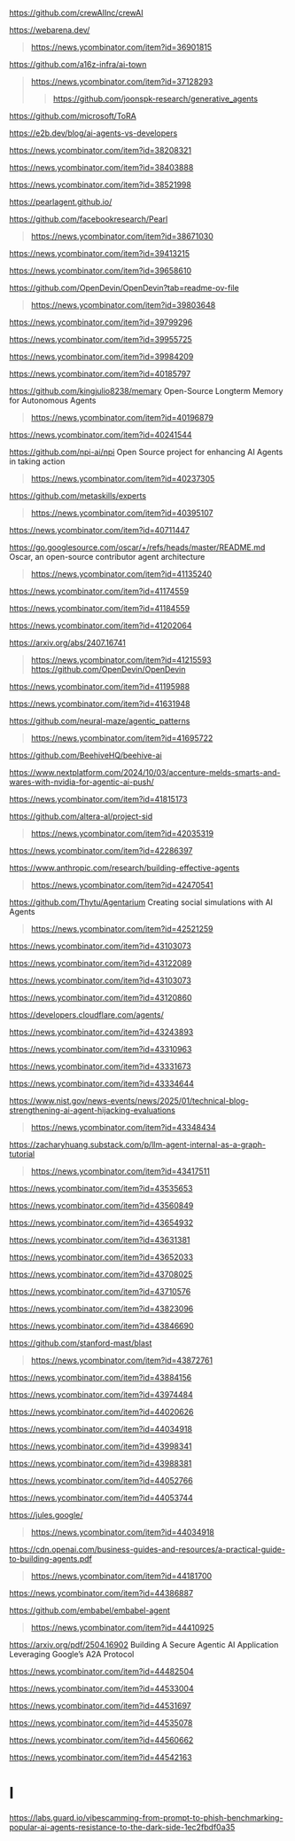 https://github.com/crewAIInc/crewAI

https://webarena.dev/
> https://news.ycombinator.com/item?id=36901815

https://github.com/a16z-infra/ai-town
> https://news.ycombinator.com/item?id=37128293
> > https://github.com/joonspk-research/generative_agents

https://github.com/microsoft/ToRA

https://e2b.dev/blog/ai-agents-vs-developers

https://news.ycombinator.com/item?id=38208321

https://news.ycombinator.com/item?id=38403888

https://news.ycombinator.com/item?id=38521998

https://pearlagent.github.io/

https://github.com/facebookresearch/Pearl
> https://news.ycombinator.com/item?id=38671030

https://news.ycombinator.com/item?id=39413215

https://news.ycombinator.com/item?id=39658610

https://github.com/OpenDevin/OpenDevin?tab=readme-ov-file
> https://news.ycombinator.com/item?id=39803648

https://news.ycombinator.com/item?id=39799296

https://news.ycombinator.com/item?id=39955725

https://news.ycombinator.com/item?id=39984209

https://news.ycombinator.com/item?id=40185797

https://github.com/kingjulio8238/memary Open-Source Longterm Memory for Autonomous Agents
> https://news.ycombinator.com/item?id=40196879

https://news.ycombinator.com/item?id=40241544

https://github.com/npi-ai/npi Open Source project for enhancing AI Agents in taking action
> https://news.ycombinator.com/item?id=40237305

https://github.com/metaskills/experts
> https://news.ycombinator.com/item?id=40395107

https://news.ycombinator.com/item?id=40711447

https://go.googlesource.com/oscar/+/refs/heads/master/README.md Oscar, an open-source contributor agent architecture
> https://news.ycombinator.com/item?id=41135240

https://news.ycombinator.com/item?id=41174559

https://news.ycombinator.com/item?id=41184559

https://news.ycombinator.com/item?id=41202064

https://arxiv.org/abs/2407.16741
> https://news.ycombinator.com/item?id=41215593
> https://github.com/OpenDevin/OpenDevin

https://news.ycombinator.com/item?id=41195988

https://news.ycombinator.com/item?id=41631948

https://github.com/neural-maze/agentic_patterns
> https://news.ycombinator.com/item?id=41695722

https://github.com/BeehiveHQ/beehive-ai

https://www.nextplatform.com/2024/10/03/accenture-melds-smarts-and-wares-with-nvidia-for-agentic-ai-push/

https://news.ycombinator.com/item?id=41815173

https://github.com/altera-al/project-sid
> https://news.ycombinator.com/item?id=42035319

https://news.ycombinator.com/item?id=42286397

https://www.anthropic.com/research/building-effective-agents
> https://news.ycombinator.com/item?id=42470541

https://github.com/Thytu/Agentarium Creating social simulations with AI Agents
> https://news.ycombinator.com/item?id=42521259

https://news.ycombinator.com/item?id=43103073

https://news.ycombinator.com/item?id=43122089

https://news.ycombinator.com/item?id=43103073

https://news.ycombinator.com/item?id=43120860

https://developers.cloudflare.com/agents/

https://news.ycombinator.com/item?id=43243893

https://news.ycombinator.com/item?id=43310963

https://news.ycombinator.com/item?id=43331673

https://news.ycombinator.com/item?id=43334644

https://www.nist.gov/news-events/news/2025/01/technical-blog-strengthening-ai-agent-hijacking-evaluations
> https://news.ycombinator.com/item?id=43348434

https://zacharyhuang.substack.com/p/llm-agent-internal-as-a-graph-tutorial
> https://news.ycombinator.com/item?id=43417511

https://news.ycombinator.com/item?id=43535653

https://news.ycombinator.com/item?id=43560849

https://news.ycombinator.com/item?id=43654932

https://news.ycombinator.com/item?id=43631381

https://news.ycombinator.com/item?id=43652033

https://news.ycombinator.com/item?id=43708025

https://news.ycombinator.com/item?id=43710576

https://news.ycombinator.com/item?id=43823096

https://news.ycombinator.com/item?id=43846690

https://github.com/stanford-mast/blast
> https://news.ycombinator.com/item?id=43872761

https://news.ycombinator.com/item?id=43884156

https://news.ycombinator.com/item?id=43974484

https://news.ycombinator.com/item?id=44020626

https://news.ycombinator.com/item?id=44034918

https://news.ycombinator.com/item?id=43998341

https://news.ycombinator.com/item?id=43988381

https://news.ycombinator.com/item?id=44052766

https://news.ycombinator.com/item?id=44053744

https://jules.google/
> https://news.ycombinator.com/item?id=44034918

https://cdn.openai.com/business-guides-and-resources/a-practical-guide-to-building-agents.pdf
> https://news.ycombinator.com/item?id=44181700

https://news.ycombinator.com/item?id=44386887

https://github.com/embabel/embabel-agent
> https://news.ycombinator.com/item?id=44410925

https://arxiv.org/pdf/2504.16902 Building A Secure Agentic AI Application Leveraging Google’s A2A Protocol

https://news.ycombinator.com/item?id=44482504

https://news.ycombinator.com/item?id=44533004

https://news.ycombinator.com/item?id=44531697

https://news.ycombinator.com/item?id=44535078

https://news.ycombinator.com/item?id=44560662

https://news.ycombinator.com/item?id=44542163

# I
https://labs.guard.io/vibescamming-from-prompt-to-phish-benchmarking-popular-ai-agents-resistance-to-the-dark-side-1ec2fbdf0a35